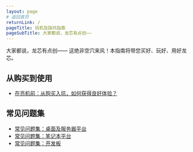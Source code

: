 ```yaml
---
layout: page
# 返回首页
returnLink: /
pageTitle: 玩机及踩坑指南
pageSubTitle: 大家都说，龙芯有点创——
---
```


大家都说，龙芯有点创—— 这绝非空穴来风！本指南将带您买好、玩好、用好龙芯。

## 从购买到使用

- [在亮机前：从购买入坑，如何获得良好体验？](/pages/guides/out-of-the-box)

## 常见问题集

- [常见问题集：桌面及服务器平台](/pages/guides/errata-desktop-and-server)
- [常见问题集：笔记本平台](/pages/guides/errata-laptop)
- [常见问题集：开发板](/pages/guides/errata-evb)

